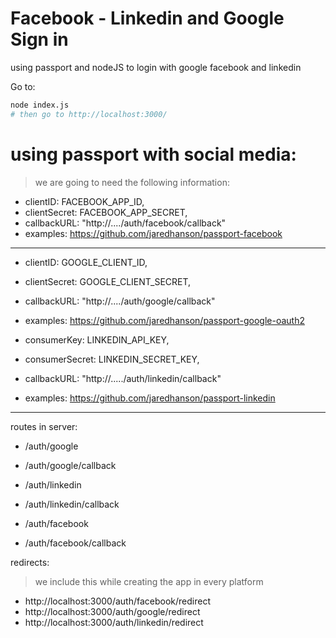 # Facebook - Linkedin and Google Sign in
using passport and nodeJS to login with google facebook and linkedin

Go to:
```bash
node index.js
# then go to http://localhost:3000/

```

# using passport with social media:
> we are going to need the following information:

* clientID: FACEBOOK_APP_ID,
* clientSecret: FACEBOOK_APP_SECRET,
* callbackURL: "http://..../auth/facebook/callback"
* examples: https://github.com/jaredhanson/passport-facebook
---------------------------------------------------------
* clientID: GOOGLE_CLIENT_ID,
* clientSecret: GOOGLE_CLIENT_SECRET,
* callbackURL: "http://..../auth/google/callback"
* examples: https://github.com/jaredhanson/passport-google-oauth2

* consumerKey: LINKEDIN_API_KEY,
* consumerSecret: LINKEDIN_SECRET_KEY,
* callbackURL: "http://...../auth/linkedin/callback"
* examples: https://github.com/jaredhanson/passport-linkedin
---------------------------------------------------------
routes in server:
* /auth/google
* /auth/google/callback

* /auth/linkedin
* /auth/linkedin/callback

* /auth/facebook
* /auth/facebook/callback


redirects:
> we include this while creating the app in every platform
* http://localhost:3000/auth/facebook/redirect
* http://localhost:3000/auth/google/redirect
* http://localhost:3000/auth/linkedin/redirect
